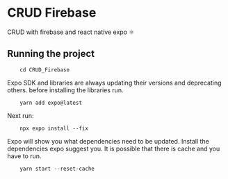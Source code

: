 # CRUD Firebase

CRUD with firebase and react native expo ⚛️

## Running the project

```
    cd CRUD_Firebase
```

Expo SDK and libraries are always updating their versions and deprecating others. before installing the libraries run.

```
    yarn add expo@latest
```

Next run:

```
    npx expo install --fix
```

Expo will show you what dependencies need to be updated. Install the dependencies expo suggest you. It is possible that there is cache and you have to run.

```
    yarn start --reset-cache
```
